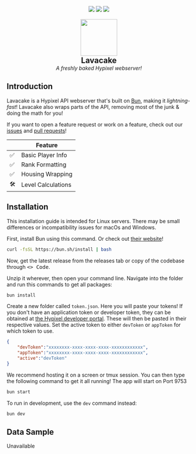 <div align="center">
    <img src="https://img.shields.io/badge/made%20for-bun-peru">
    <img src="https://img.shields.io/github/stars/NoahTheNerd/lavacake">
    <img src="https://img.shields.io/github/forks/NoahTheNerd/lavacake">
    <br/><br/>
    <img src="https://cdn.discordapp.com/attachments/1071274344019398748/1153760402799349760/lavacake.png" height="100">
    <br/>
    <b style="font-size: 1.5em">Lavacake</b><br>
    <i>A freshly baked Hypixel webserver!</i>
</div>

## Introduction
Lavacake is a Hypixel API webserver that's built on [Bun](https://bun.sh/), making it *lightning-fast*! Lavacake also wraps parts of the API, removing most of the junk & doing the math for you!

If you want to open a feature request or work on a feature, check out our [issues](/issues) and [pull requests](/pulls)!

|     | Feature            |
|-----|--------------------|
| ✅   | Basic Player Info  |
| ✅   | Rank Formatting    |
| ✅   | Housing Wrapping   |
| 🛠️ | Level Calculations |

## Installation
This installation guide is intended for Linux servers. There may be small differences or incompatibility issues for macOs and Windows.

First, install Bun using this command. Or check out [their website](https://bun.sh/)!
```bash
curl -fsSL https://bun.sh/install | bash
```

Now, get the latest release from the releases tab or copy of the codebase through <kbd><> Code</kbd>.

Unzip it wherever, then open your command line. Navigate into the folder and run this commands to get all packages:
```bash
bun install
```

Create a new folder called `token.json`. Here you will paste your tokens! If you don't have an application token or developer token, they can be obtained at [the Hypixel developer portal](https://developer.hypixel.net/). These will then be pasted in their respective values. Set the active token to either `devToken` or `appToken` for which token to use.
```json
{
    "devToken":"xxxxxxxx-xxxx-xxxx-xxxx-xxxxxxxxxxxx",
    "appToken":"xxxxxxxx-xxxx-xxxx-xxxx-xxxxxxxxxxxx",
    "active":"devToken"
}
```

We recommend hosting it on a screen or tmux session. You can then type the following command to get it all running! 
The app will start on Port 9753

```bash
bun start
```
To run in development, use the `dev` command instead:
```bash
bun dev
```

## Data Sample
Unavailable
